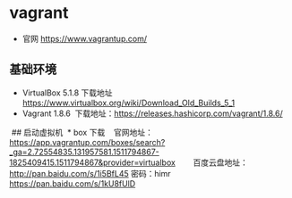 # vagrant
 * 官网 https://www.vagrantup.com/
## 基础环境
* VirtualBox 5.1.8
  下载地址 https://www.virtualbox.org/wiki/Download_Old_Builds_5_1
* Vagrant 1.8.6
  下载地址：https://releases.hashicorp.com/vagrant/1.8.6/
  
  ## 启动虚拟机
  * box 下载
    官网地址：https://app.vagrantup.com/boxes/search?_ga=2.72554835.131957581.1511794867-1825409415.1511794867&provider=virtualbox
    
    百度云盘地址：http://pan.baidu.com/s/1i5BfL45 密码：himr   https://pan.baidu.com/s/1kU8fUlD
    
